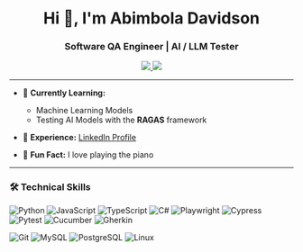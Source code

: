 
<h1 align="center">Hi 👋, I'm Abimbola Davidson</h1>
<h3 align="center">Software QA Engineer | AI / LLM Tester</h3>

<p align="center">
  <a href="https://www.linkedin.com/in/abimbola-davidson/" target="_blank">
    <img src="https://img.shields.io/badge/LinkedIn-0077B5?style=for-the-badge&logo=linkedin&logoColor=white"/>
  </a>
  <a href="mailto:davidsonmm9@gmail.com">
    <img src="https://img.shields.io/badge/Email-D14836?style=for-the-badge&logo=gmail&logoColor=white"/>
  </a>
</p>

---

- 🌱 **Currently Learning:**  
  - Machine Learning Models  
  - Testing AI Models with the **RAGAS** framework  

- 📄 **Experience:** [LinkedIn Profile](https://www.linkedin.com/in/abimbola-davidson/)  
- 🎹 **Fun Fact:** I love playing the piano  

---

### 🛠️ Technical Skills

![Python](https://img.shields.io/badge/Python-3776AB?style=flat-square&logo=python&logoColor=white)
![JavaScript](https://img.shields.io/badge/JavaScript-F7DF1E?style=flat-square&logo=javascript&logoColor=black)
![TypeScript](https://img.shields.io/badge/TypeScript-3178C6?style=flat-square&logo=typescript&logoColor=white)
![C#](https://img.shields.io/badge/C%23-239120?style=flat-square&logo=c-sharp&logoColor=white)
![Playwright](https://img.shields.io/badge/Playwright-2EAD33?style=flat-square&logo=microsoft&logoColor=white)
![Cypress](https://img.shields.io/badge/Cypress-17202C?style=flat-square&logo=cypress&logoColor=white)
![Pytest](https://img.shields.io/badge/Pytest-0A9EDC?style=flat-square&logo=python&logoColor=white)
![Cucumber](https://img.shields.io/badge/Cucumber-23D96C?style=flat-square&logo=cucumber&logoColor=white)
![Gherkin](https://img.shields.io/badge/Gherkin-5A9FD4?style=flat-square&logo=gitbook&logoColor=white)

![Git](https://img.shields.io/badge/Git-F05032?style=flat-square&logo=git&logoColor=white)
![MySQL](https://img.shields.io/badge/MySQL-4479A1?style=flat-square&logo=mysql&logoColor=white)
![PostgreSQL](https://img.shields.io/badge/PostgreSQL-4169E1?style=flat-square&logo=postgresql&logoColor=white)
![Linux](https://img.shields.io/badge/Linux-FCC624?style=flat-square&logo=linux&logoColor=black)
